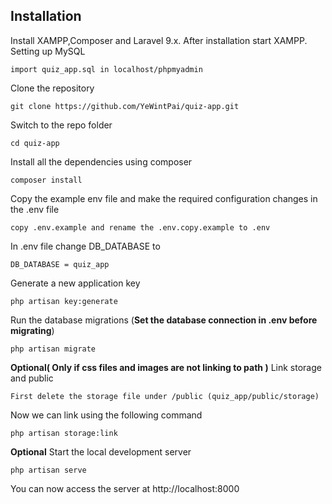 
## Installation
Install XAMPP,Composer and Laravel 9.x.
After installation start XAMPP.
Setting up MySQL

    import quiz_app.sql in localhost/phpmyadmin

    
Clone the repository

    git clone https://github.com/YeWintPai/quiz-app.git

Switch to the repo folder

    cd quiz-app
    
Install all the dependencies using composer

    composer install

Copy the example env file and make the required configuration changes in the .env file

    copy .env.example and rename the .env.copy.example to .env

In .env file change DB_DATABASE to 

    DB_DATABASE = quiz_app

Generate a new application key

    php artisan key:generate

Run the database migrations (**Set the database connection in .env before migrating**)

    php artisan migrate
    
**Optional( Only if css files and images are not linking to path )**
Link storage and public 

    First delete the storage file under /public (quiz_app/public/storage)

Now we can link using the following command

    php artisan storage:link

**Optional**
Start the local development server

    php artisan serve

You can now access the server at http://localhost:8000

